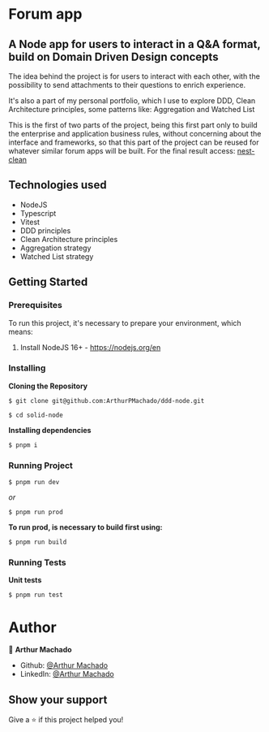 # Forum app

## A Node app for users to interact in a Q&A format, build on Domain Driven Design concepts

The idea behind the project is for users to interact with each other, with the possibility to 
send attachments to their questions to enrich experience.

It's also a part of my personal portfolio, which I use to explore DDD, Clean Architecture principles,
some patterns like: Aggregation and Watched List

This is the first of two parts of the project, being this first part only to build the enterprise and application business
rules, without concerning about the interface and frameworks, so that this part of the project can be reused for whatever
similar forum apps will be built. For the final result access: [nest-clean](https://github.com/ArthurPMachado/nest-clean)

## Technologies used

* NodeJS
* Typescript
* Vitest
* DDD principles
* Clean Architecture principles
* Aggregation strategy
* Watched List strategy

## Getting Started
### Prerequisites

To run this project, it's necessary to prepare your environment, which means:

1. Install NodeJS 16+ - https://nodejs.org/en

### Installing
**Cloning the Repository**
```
$ git clone git@github.com:ArthurPMachado/ddd-node.git

$ cd solid-node
```
**Installing dependencies**

```
$ pnpm i
```

### Running Project

```
$ pnpm run dev
```

_or_

```
$ pnpm run prod
```

**To run prod, is necessary to build first using:**

```
$ pnpm run build
```

### Running Tests
**Unit tests**
```
$ pnpm run test
```
# Author

👤 **Arthur Machado**

- Github: [@Arthur Machado](https://github.com/ArthurPMachado)
- LinkedIn: [@Arthur Machado](https://linkedin.com/in/arthurpmachado)

## Show your support

Give a ⭐️ if this project helped you!

